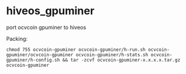 # hiveos_gpuminer
port ocvcoin gpuminer to hiveos



Packing:

```
chmod 755 ocvcoin-gpuminer ocvcoin-gpuminer/h-run.sh ocvcoin-gpuminer/ocvcoin-gpuminer ocvcoin-gpuminer/h-stats.sh ocvcoin-gpuminer/h-config.sh && tar -zcvf ocvcoin-gpuminer-x.x.x.x.tar.gz ocvcoin-gpuminer
```
